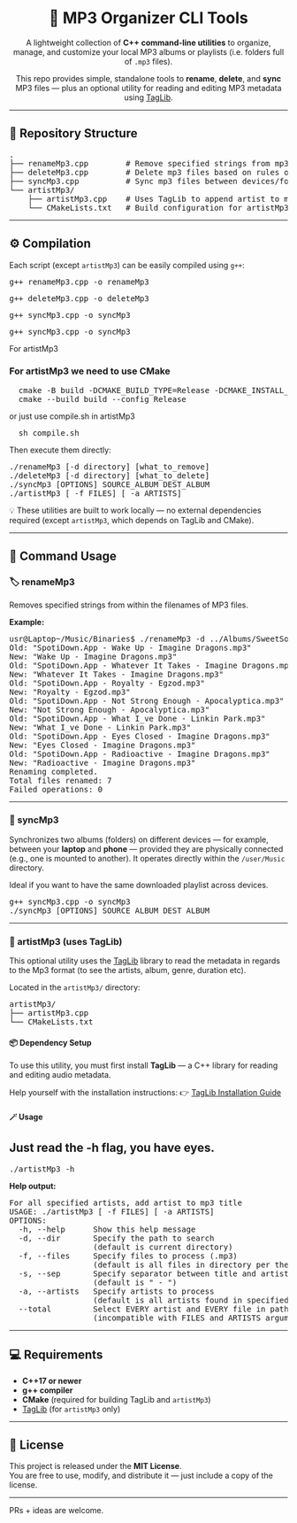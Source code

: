 <h1 align="center">🎵 MP3 Organizer CLI Tools</h1>

<p align="center">
  A lightweight collection of <b>C++ command-line utilities</b> to organize, manage, and customize your local MP3 albums or playlists
  (i.e. folders full of <code>.mp3</code> files).
</p>

<p align="center">
  This repo provides simple, standalone tools to <b>rename</b>, <b>delete</b>, and <b>sync</b> MP3 files — plus an optional utility for
  reading and editing MP3 metadata using 
  <a href="https://github.com/taglib/taglib" target="_blank">TagLib</a>.
</p>

<hr/>

<h2>📁 Repository Structure</h2>

<pre>
.
├── renameMp3.cpp        # Remove specified strings from mp3 filenames
├── deleteMp3.cpp        # Delete mp3 files based on rules or patterns
├── syncMp3.cpp          # Sync mp3 files between devices/folders
└── artistMp3/
    ├── artistMp3.cpp    # Uses TagLib to append artist to mp3 title
    └── CMakeLists.txt   # Build configuration for artistMp3 utility
</pre>

<hr/>

<h2>⚙️ Compilation</h2>

<p>
  Each script (except <code>artistMp3</code>) can be easily compiled using <code>g++</code>:
</p>

<pre>
g++ renameMp3.cpp -o renameMp3
</pre>

<pre>
g++ deleteMp3.cpp -o deleteMp3
</pre>

<pre>
g++ syncMp3.cpp -o syncMp3
</pre>



<pre>
g++ syncMp3.cpp -o syncMp3
</pre>
<p>For artistMp3</p>

<H3>For artistMp3 we need to use CMake</H3>
<pre>
  cmake -B build -DCMAKE_BUILD_TYPE=Release -DCMAKE_INSTALL_PREFIX=$TAGLIB_PREFIX
  cmake --build build --config Release
</pre>
or just use compile.sh in artistMp3
<pre>
  sh compile.sh
</pre>

<p>Then execute them directly:</p>

<pre>
./renameMp3 [-d directory] [what_to_remove]
./deleteMp3 [-d directory] [what_to_delete]
./syncMp3 [OPTIONS] SOURCE_ALBUM DEST_ALBUM
./artistMp3 [ -f FILES] [ -a ARTISTS]
</pre>

<p>
  💡 These utilities are built to work locally — no external dependencies required
  (except <code>artistMp3</code>, which depends on TagLib and CMake).
</p>

<hr/>

<h2>🧠 Command Usage</h2>

<h3>🏷️ renameMp3</h3>

<p>Removes specified strings from within the filenames of MP3 files.</p>



<b>Example:</b>
<pre>
usr@Laptop~/Music/Binaries$ ./renameMp3 -d ../Albums/SweetSorrow/ 'SpotiDown.App - '
Old: "SpotiDown.App - Wake Up - Imagine Dragons.mp3"
New: "Wake Up - Imagine Dragons.mp3"
Old: "SpotiDown.App - Whatever It Takes - Imagine Dragons.mp3"
New: "Whatever It Takes - Imagine Dragons.mp3"
Old: "SpotiDown.App - Royalty - Egzod.mp3"
New: "Royalty - Egzod.mp3"
Old: "SpotiDown.App - Not Strong Enough - Apocalyptica.mp3"
New: "Not Strong Enough - Apocalyptica.mp3"
Old: "SpotiDown.App - What I_ve Done - Linkin Park.mp3"
New: "What I_ve Done - Linkin Park.mp3"
Old: "SpotiDown.App - Eyes Closed - Imagine Dragons.mp3"
New: "Eyes Closed - Imagine Dragons.mp3"
Old: "SpotiDown.App - Radioactive - Imagine Dragons.mp3"
New: "Radioactive - Imagine Dragons.mp3"
Renaming completed.
Total files renamed: 7
Failed operations: 0
</pre>

<hr/>

<h3>🔁 syncMp3</h3>

<p>
  Synchronizes two albums (folders) on different devices — for example, between your
  <b>laptop</b> and <b>phone</b> — provided they are physically connected
  (e.g., one is mounted to another). It operates directly within the
  <code>/user/Music</code> directory.
</p>

<p>Ideal if you want to have the same downloaded playlist across devices.</p>

<pre>
g++ syncMp3.cpp -o syncMp3
./syncMp3 [OPTIONS] SOURCE_ALBUM DEST_ALBUM
</pre>

<hr/>

<h3>🧩 artistMp3 (uses TagLib)</h3>

<p>
  This optional utility uses the 
  <a href="https://github.com/taglib/taglib" target="_blank">TagLib</a> library
  to read the metadata in regards to the Mp3 format (to see the artists, album, genre, duration etc).
</p>

<p>Located in the <code>artistMp3/</code> directory:</p>

<pre>
artistMp3/
├── artistMp3.cpp
└── CMakeLists.txt
</pre>

<h4>📦 Dependency Setup</h4>

<p>
  To use this utility, you must first install <b>TagLib</b> — a C++ library for reading and editing audio metadata.
</p>


<p>
  Help yourself with the installation instructions:
  👉 <a href="https://github.com/taglib/taglib/blob/master/INSTALL.md" target="_blank">TagLib Installation Guide</a>
</p>

<h4>🪄 Usage</h4>
<h2>Just read the -h flag, you have eyes.</h2>
<pre>
./artistMp3 -h
</pre>

<b>Help output:</b>
<pre>
For all specified artists, add artist to mp3 title
USAGE: ./artistMp3 [ -f FILES] [ -a ARTISTS]
OPTIONS:
  -h, --help      Show this help message
  -d, --dir       Specify the path to search
                  (default is current directory)
  -f, --files     Specify files to process (.mp3)
                  (default is all files in directory per the specified artists)
  -s, --sep       Specify separator between title and artist
                  (default is " - ")
  -a, --artists   Specify artists to process
                  (default is all artists found in specified files)
  --total         Select EVERY artist and EVERY file in path
                  (incompatible with FILES and ARTISTS arguments)
</pre>

<hr/>

<h2>💻 Requirements</h2>

<ul>
  <li><b>C++17 or newer</b></li>
  <li><b>g++ compiler</b></li>
  <li><b>CMake</b> (required for building TagLib and <code>artistMp3</code>)</li>
  <li><a href="https://github.com/taglib/taglib" target="_blank">TagLib</a> (for <code>artistMp3</code> only)</li>
</ul>

<hr/>

<h2>📜 License</h2>

<p>
  This project is released under the <b>MIT License</b>.<br/>
  You are free to use, modify, and distribute it — just include a copy of the license.
</p>

<hr/>

PRs + ideas are welcome.
